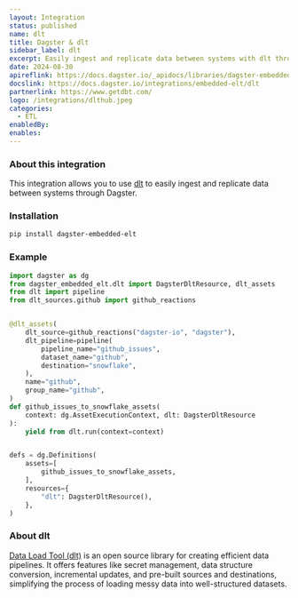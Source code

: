 ```yaml
---
layout: Integration
status: published
name: dlt
title: Dagster & dlt
sidebar_label: dlt
excerpt: Easily ingest and replicate data between systems with dlt through Dagster.
date: 2024-08-30
apireflink: https://docs.dagster.io/_apidocs/libraries/dagster-embedded-elt
docslink: https://docs.dagster.io/integrations/embedded-elt/dlt
partnerlink: https://www.getdbt.com/
logo: /integrations/dlthub.jpeg
categories:
  - ETL
enabledBy:
enables:
---
```


### About this integration

This integration allows you to use [dlt](https://dlthub.com/) to easily ingest and replicate data between systems through Dagster.

### Installation

```bash
pip install dagster-embedded-elt
```

### Example

```python
import dagster as dg
from dagster_embedded_elt.dlt import DagsterDltResource, dlt_assets
from dlt import pipeline
from dlt_sources.github import github_reactions


@dlt_assets(
    dlt_source=github_reactions("dagster-io", "dagster"),
    dlt_pipeline=pipeline(
        pipeline_name="github_issues",
        dataset_name="github",
        destination="snowflake",
    ),
    name="github",
    group_name="github",
)
def github_issues_to_snowflake_assets(
    context: dg.AssetExecutionContext, dlt: DagsterDltResource
):
    yield from dlt.run(context=context)


defs = dg.Definitions(
    assets=[
        github_issues_to_snowflake_assets,
    ],
    resources={
        "dlt": DagsterDltResource(),
    },
)
```

### About dlt

[Data Load Tool (dlt)](https://dlthub.com/) is an open source library for creating efficient data pipelines. It offers features like secret management, data structure conversion, incremental updates, and pre-built sources and destinations, simplifying the process of loading messy data into well-structured datasets.
